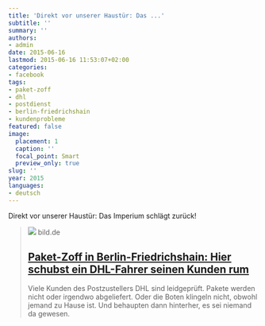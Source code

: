 ```yaml
---
title: 'Direkt vor unserer Haustür: Das ...'
subtitle: ''
summary: ''
authors:
- admin
date: 2015-06-16
lastmod: 2015-06-16 11:53:07+02:00
categories:
- facebook
tags:
- paket-zoff
- dhl
- postdienst
- berlin-friedrichshain
- kundenprobleme
featured: false
image:
  placement: 1
  caption: ''
  focal_point: Smart
  preview_only: true
slug: ''
year: 2015
languages:
- deutsch
---
```


Direkt vor unserer Haustür: Das Imperium schlägt zurück!
> [![](https://article.bildstatic.de/img/social-fallback.4ba8a06.jpg)](http://www.bild.de/regional/berlin/dhl/fahrer-schubst-seinen-kunden-rum-40214656.bild.html)
> bild.de
> ## [Paket-Zoff in Berlin-Friedrichshain: Hier schubst ein DHL-Fahrer seinen Kunden rum](http://www.bild.de/regional/berlin/dhl/fahrer-schubst-seinen-kunden-rum-40214656.bild.html)
>
>Viele Kunden des Postzustellers DHL sind leidgeprüft. Pakete werden nicht oder irgendwo abgeliefert. Oder die Boten klingeln nicht, obwohl jemand zu Hause ist. Und behaupten dann hinterher, es sei niemand da gewesen.